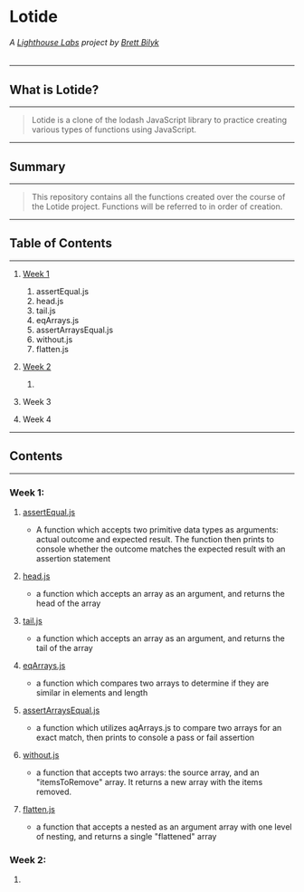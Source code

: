 
# Lotide

###### A [Lighthouse Labs](https://www.lighthouselabs.ca/) project by [Brett Bilyk](https://github.com/bilykb)

---
## **What is Lotide?**
---

>Lotide is  a clone of the lodash JavaScript library to practice creating various types of functions using JavaScript.

---
## **Summary**
---

>This repository contains all the functions created over the course of the Lotide project.  Functions will be referred to in order of creation.

---
## **Table of Contents**
---

1. [Week 1](#week1)

    1. assertEqual.js
    2. head.js
    3. tail.js
    4. eqArrays.js
    5. assertArraysEqual.js
    6. without.js
    7. flatten.js

2. [Week 2](#week2)

    1. 
3. Week 3
4. Week 4
---
## Contents
---

### <a name="week1">Week 1:</a>
 1. [assertEqual.js](https://github.com/bilykb/lotide/blob/master/assertEqual.js)
    * A function which accepts two primitive data types as arguments: actual outcome and expected result. The function then prints to console whether the outcome matches the expected result with an assertion statement

  2. [head.js](https://github.com/bilykb/lotide/blob/master/head.js)
      * a function which accepts an array as an argument, and returns the head of the array
  
  3. [tail.js](https://github.com/bilykb/lotide/blob/master/tail.js)
      * a function which accepts an array as an argument, and returns the tail of the array

  4. [eqArrays.js](https://github.com/bilykb/lotide/blob/master/eqArrays.js)
      * a function which compares two arrays to determine if they are similar in elements and length
  
  5. [assertArraysEqual.js](https://github.com/bilykb/lotide/blob/master/assertArraysEqual.js)
      * a function which utilizes aqArrays.js to compare two arrays for an exact match, then prints to console a pass or fail assertion
  
  6. [without.js](https://github.com/bilykb/lotide/blob/master/without.js)
      * a function that accepts two arrays: the source array, and an "itemsToRemove" array.  It returns a new array with the items removed.

  7. [flatten.js](https://github.com/bilykb/lotide/blob/master/flatten.js)
      * a function that accepts a nested as an argument array with one level of nesting, and returns a single "flattened" array

### <a name="week2">Week 2:</a>

  1. 
